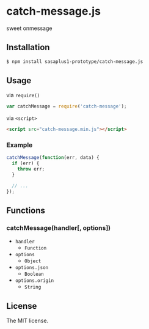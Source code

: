 # catch-message.js

sweet onmessage

## Installation

```sh
$ npm install sasaplus1-prototype/catch-message.js
```

## Usage

via `require()`

```js
var catchMessage = require('catch-message');
```

via `<script>`

```html
<script src="catch-message.min.js"></script>
```

### Example

```js
catchMessage(function(err, data) {
  if (err) {
    throw err;
  }

  // ...
});
```

## Functions

### catchMessage(handler[, options])

- `handler`
  - `Function`
- `options`
  - `Object`
- `options.json`
  - `Boolean`
- `options.origin`
  - `String`

## License

The MIT license.
